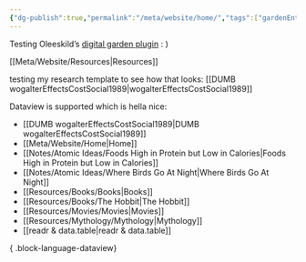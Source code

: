 ```yaml
---
{"dg-publish":true,"permalink":"/meta/website/home/","tags":["gardenEntry"],"noteIcon":"home"}
---
```


Testing Oleeskild’s [digital garden plugin](https://github.com/oleeskild/obsidian-digital-garden)
: )

[[Meta/Website/Resources\|Resources]]

testing my research template to see how that looks:
[[DUMB wogalterEffectsCostSocial1989\|wogalterEffectsCostSocial1989]]




Dataview is supported which is hella nice:
- [[DUMB wogalterEffectsCostSocial1989\|DUMB wogalterEffectsCostSocial1989]]
- [[Meta/Website/Home\|Home]]
- [[Notes/Atomic Ideas/Foods High in Protein but Low in Calories\|Foods High in Protein but Low in Calories]]
- [[Notes/Atomic Ideas/Where Birds Go At Night\|Where Birds Go At Night]]
- [[Resources/Books/Books\|Books]]
- [[Resources/Books/The Hobbit\|The Hobbit]]
- [[Resources/Movies/Movies\|Movies]]
- [[Resources/Mythology/Mythology\|Mythology]]
- [[readr & data.table\|readr & data.table]]

{ .block-language-dataview}
